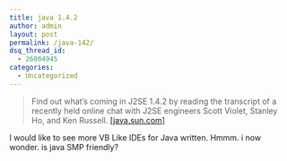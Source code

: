 ```yaml
---
title: java 1.4.2
author: admin
layout: post
permalink: /java-142/
dsq_thread_id:
  - 26004945
categories:
  - Uncategorized
---
```

> Find out what&#8217;s coming in J2SE 1.4.2 by reading the transcript of a recently held online chat with J2SE engineers Scott Violet, Stanley Ho, and Ken Russell. [[java.sun.com]][1]

I would like to see more VB Like IDEs for Java written. Hmmm. i now wonder. is java SMP friendly?

 [1]: http://servlet.java.sun.com/logRedirect/rss_java_highlights-newsknowledge/http://developer.java.sun.com/developer/community/chat/JavaLive/2003/jl0429.html "Java Live! J2SE 1.4.2"